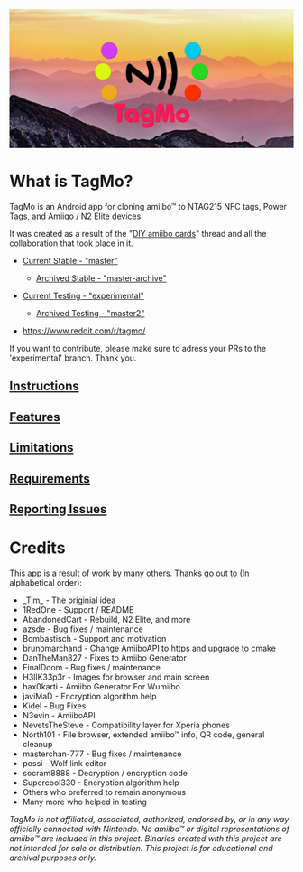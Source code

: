 ![TagMo Logo](assets/tagmo_feature.png)

# What is TagMo?

TagMo is an Android app for cloning amiibo™ to NTAG215 NFC tags, Power Tags, and Amiiqo / N2 Elite devices.

It was created as a result of the "[DIY amiibo cards](https://gbatemp.net/threads/diy-amiibo-cards.406978/)" thread and all the collaboration that took place in it.

* [Current Stable - "master"](https://github.com/HiddenRamblings/TagMo/tree/master)
    * [Archived Stable - "master-archive"](https://github.com/HiddenRamblings/TagMo/tree/master-archive)

* [Current Testing - "experimental"](https://github.com/HiddenRamblings/TagMo/tree/experimental)
    * [Archived Testing - "master2"](https://github.com/HiddenRamblings/TagMo/tree/master2)

* https://www.reddit.com/r/tagmo/

If you want to contribute, please make sure to adress your PRs to the 'experimental' branch. Thank you.

## [Instructions](https://tagmo.gitlab.io/)

## [Features](https://github.com/HiddenRamblings/TagMo/wiki#features)

## [Limitations](https://github.com/HiddenRamblings/TagMo/wiki#limitations)

## [Requirements](https://github.com/HiddenRamblings/TagMo/wiki#requirements)

## [Reporting Issues](https://github.com/HiddenRamblings/TagMo/wiki#reporting-issues)

# Credits
This app is a result of work by many others. Thanks go out to (In alphabetical order):

* \_Tim\_ - The originial idea
* 1RedOne - Support / README
* AbandonedCart - Rebuild, N2 Elite, and more
* azsde - Bug fixes / maintenance
* Bombastisch - Support and motivation
* brunomarchand - Change AmiiboAPI to https and upgrade to cmake
* DanTheMan827 - Fixes to Amiibo Generator
* FinalDoom - Bug fixes / maintenance
* H3llK33p3r - Images for browser and main screen
* hax0karti - Amiibo Generator For Wumiibo
* javiMaD - Encryption algorithm help
* Kidel - Bug Fixes
* N3evin - AmiiboAPI
* NevetsTheSteve - Compatibility layer for Xperia phones
* North101 - File browser, extended amiibo™ info, QR code, general cleanup
* masterchan-777 - Bug fixes / maintenance
* possi - Wolf link editor
* socram8888 - Decryption / encryption code
* Supercool330 - Encryption algorithm help
* Others who preferred to remain anonymous
* Many more who helped in testing

*TagMo is not affiliated, associated, authorized, endorsed by, or in any way officially connected with Nintendo. No  amiibo™ or digital representations of amiibo™ are included in this project. Binaries created with this project are not intended for sale or distribution. This project is for educational and archival purposes only.*
